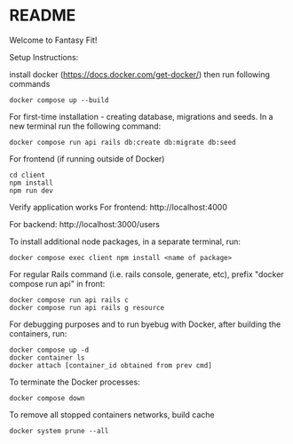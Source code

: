 # README

Welcome to Fantasy Fit! 

Setup Instructions:

install docker (https://docs.docker.com/get-docker/) then run following commands
```
docker compose up --build
```

For first-time installation - creating database, migrations and seeds.
In a new terminal run the following command:
```
docker compose run api rails db:create db:migrate db:seed
```

For frontend (if running outside of Docker)
```
cd client
npm install
npm run dev
```

Verify application works
For frontend:
    http://localhost:4000

For backend:
    http://localhost:3000/users

To install additional node packages, in a separate terminal, run:
```
docker compose exec client npm install <name of package>
```

For regular Rails command (i.e. rails console, generate, etc), prefix "docker compose run api" in front:

```
docker compose run api rails c
docker compose run api rails g resource
```

For debugging purposes and to run byebug with Docker, after building the containers, run:
```
docker compose up -d
docker container ls
docker attach [container_id obtained from prev cmd]
```

To terminate the Docker processes:
```
docker compose down
```

To remove all stopped containers networks, build cache
```
docker system prune --all
```

